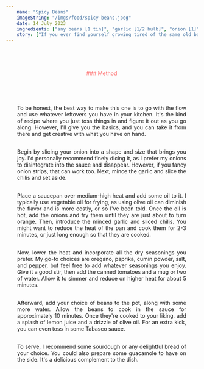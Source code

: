 ```yaml
---
    name: "Spicy Beans"
    imageString: "/imgs/food/spicy-beans.jpeg"
    date: 14 July 2023
    ingredients: ["any beans [1 tin]", "garlic [1/2 bulb]", "onion [1]", "chillis [2-3]", "tinned tomatos [2 tins]", "any spices you have", "bread of bread", "Olive Oil"]
    story: ["If you ever find yourself growing tired of the same old baked beans and are craving something a bit more exciting, then this recipe is just the thing for you. I initially started cooking this with my flatmate as a way to add some pizzazz to plain baked beans, but you can easily swap out those sugary canned beans for tinned tomatoes and a bean variety of your choice." , "The dish featured in the display image was prepared on my last day during a visit to my friend Tatsuki's house in Pembrokeshire. Tatsuki, his dad, and I savored this meal while sitting in the new front garden with adorable baby chicks scampering around us and the morning summer rays beating down on us. It was an absolutely stunning setting to enjoy this dish in."]
---
```


<div style="text-align : center; margin-top:70px;color: #FF6464 ">### Method</div>

<div style="margin-top:30px; text-align: justify; border: 1ps solid #fc9292; padding: 30px; ">

<p>To be honest, the best way to make this one is to go with the flow and use whatever leftovers you have in your kitchen. It's the kind of recipe where you just toss things in and figure it out as you go along. However, I'll give you the basics, and you can take it from there and get creative with what you have on hand.</p>

<p style="margin-top: 30px">Begin by slicing your onion into a shape and size that brings you joy. I'd personally recommend finely dicing it, as I prefer my onions to disintegrate into the sauce and disappear. However, if you fancy onion strips, that can work too. Next, mince the garlic and slice the chilis and set aside.</p>

<p style="margin-top: 30px">Place a saucepan over medium-high heat and add some oil to it. I typically use vegetable oil for frying, as using olive oil can diminish the flavor and is more costly, or so I've been told. Once the oil is hot, add the onions and fry them until they are just about to turn orange. Then, introduce the minced garlic and sliced chilis. You might want to reduce the heat of the pan and cook them for 2-3 minutes, or just long enough so that they are cooked.</p>

<p style="margin-top: 30px">Now, lower the heat and incorporate all the dry seasonings you prefer. My go-to choices are oregano, paprika, cumin powder, salt, and pepper, but feel free to add whatever seasonings you enjoy. Give it a good stir, then add the canned tomatoes and a mug or two of water. Allow it to simmer and reduce on higher heat for about 5 minutes.</p>

<p style="margin-top: 30px">Afterward, add your choice of beans to the pot, along with some more water. Allow the beans to cook in the sauce for approximately 10 minutes. Once they're cooked to your liking, add a splash of lemon juice and a drizzle of olive oil. For an extra kick, you can even toss in some Tabasco sauce.</p>

<p style="margin-top: 30px">To serve, I recommend some sourdough or any delightful bread of your choice. You could also prepare some guacamole to have on the side. It's a delicious complement to the dish.</p>

</div>
